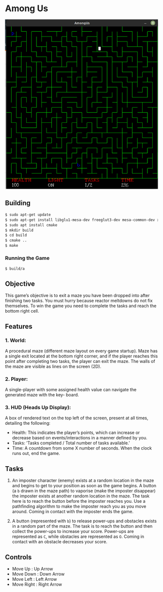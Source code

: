 # Among Us

![Game Preview](./preview.png)

## Building

```bash
$ sudo apt-get update
$ sudo apt-get install libglu1-mesa-dev freeglut3-dev mesa-common-dev xorg-dev libglew-dev libglm-dev
$ sudo apt install cmake
$ mkdir build
$ cd build
$ cmake ..
$ make
```

### Running the Game

```
$ build/a
```

## Objective

This game’s objective is to exit a maze you have been dropped into after finishing two tasks. You must hurry
because reactor meltdowns do not fix themselves. To win the game you need to complete the tasks and reach the bottom right cell.

## Features

### 1. World:

A procedural maze (different maze layout on every game startup). Maze has a single exit located at the bottom right corner, and if the player reaches this point after completing two tasks, the player can exit the maze. The walls of the maze are visible as lines on the screen (2D).

### 2. Player:

A single-player with some assigned health value can navigate the generated maze with the key-
board.

### 3. HUD (Heads Up Display):

A box of rendered text on the top left of the screen, present at all times,
detailing the following:

- Health: This indicates the player’s points, which can increase or decrease based on events/interactions
  in a manner defined by you.
- Tasks: ’Tasks completed / Total number of tasks available.’
- Time: A countdown from some X number of seconds. When the clock runs out, end the game.

## Tasks

1. An imposter character (enemy) exists at a random location in the maze and begins to get to your position as soon as the game begins. A button (a `b` drawn in the maze path) to vaporise (make the imposter disappear) the imposter exists at another random location in the maze. The task here is to reach the button before the imposter reaches you. Use a pathfinding algorithm to make the imposter reach you as you move around. Coming in contact with the imposter ends the game.

2. A button (represented with `b`) to release power-ups and obstacles exists in a random part of the maze. The task is to reach the button and then collect the power-ups to increase your score. Power-ups are represented as `C`, while obstacles are represented as `O`. Coming in contact with an obstacle decreases your score.

## Controls

- Move Up : Up Arrow
- Move Down : Down Arrow
- Move Left : Left Arrow
- Move Right : Right Arrow
